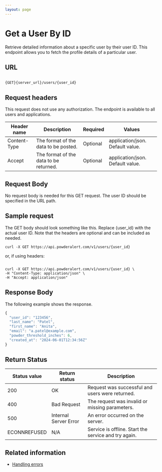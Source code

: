 ```yaml
---
layout: page
---
```


# Get a User By ID

Retrieve detailed information about a specific user by their user ID. This endpoint allows you to fetch the profile details of a particular user.

## URL

```shell

{GET}{server_url}/users/{user_id}
```

## Request headers

This request does not use any authorization. The endpoint is available to all users and applications.

| Header name | Description | Required | Values |
| -------------- | ------ | ------------ |------------ |
| Content-Type | The format of the data to be posted. | Optional | application/json. Default value.  |
| Accept | The format of the data to be returned. | Optional | application/json. Default value. |

## Request Body

No request body is needed for this GET request. The user ID should be specified in the URL path.

## Sample request

The GET body should look something like this. Replace {user_id} with the actual user ID. Note that the headers are optional and can be included as needed.


```shell
curl -X GET https://api.powderalert.com/v1/users/{user_id}
```

or, if using headers:

```shell

curl -X GET https://api.powderalert.com/v1/users/{user_id} \
-H "Content-Type: application/json" \
-H "Accept: application/json"
```

## Response Body

The following example shows the response.

```js
{
  "user_id": "123456",
  "last_name": "Patel",
  "first_name": "Anita",
  "email": "a.patel@example.com",
  "powder_threshold_inches": 6,
  "created_at": "2024-06-01T12:34:56Z"
}

```

## Return Status

| Status value    | Return status         | Description                                    |
|-----------------|-----------------------|------------------------------------------------|
| 200             | OK                    | Request was successful and users were returned.|
| 400             | Bad Request           | The request was invalid or missing parameters. |
| 500             | Internal Server Error | An error occurred on the server.               |
| ECONNREFUSED    | N/A                   | Service is offline. Start the service and try again. |

## Related information

* [Handling errors](handling-errors.md)
